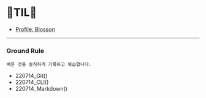 # 📗TIL📙

 - [Profile: Blosson](http://github.com/blosson)
---
### Ground Rule

`배운 것을 솔직하게 기록하고 복습합니다.`



  - 220714_Git()
  - 220714_CLI()
  - 220714_Markdown()